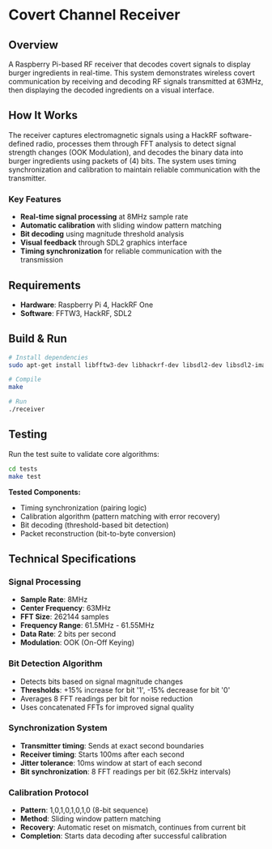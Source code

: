 # Covert Channel Receiver

## Overview
A Raspberry Pi-based RF receiver that decodes covert signals to display burger ingredients in real-time. This system demonstrates wireless covert communication by receiving and decoding RF signals transmitted at 63MHz, then displaying the decoded ingredients on a visual interface.

## How It Works
The receiver captures electromagnetic signals using a HackRF software-defined radio, processes them through FFT analysis to detect signal strength changes (OOK Modulation), and decodes the binary data into burger ingredients using packets of (4) bits. The system uses timing synchronization and calibration to maintain reliable communication with the transmitter.

### Key Features
- **Real-time signal processing** at 8MHz sample rate
- **Automatic calibration** with sliding window pattern matching
- **Bit decoding** using magnitude threshold analysis
- **Visual feedback** through SDL2 graphics interface
- **Timing synchronization** for reliable communication with the transmission

## Requirements
- **Hardware**: Raspberry Pi 4, HackRF One
- **Software**: FFTW3, HackRF, SDL2

## Build & Run
```bash
# Install dependencies
sudo apt-get install libfftw3-dev libhackrf-dev libsdl2-dev libsdl2-image-dev

# Compile
make

# Run
./receiver
```

## Testing
Run the test suite to validate core algorithms:
```bash
cd tests
make test
```

**Tested Components:**
- Timing synchronization (pairing logic)
- Calibration algorithm (pattern matching with error recovery)
- Bit decoding (threshold-based bit detection)
- Packet reconstruction (bit-to-byte conversion)

## Technical Specifications

### Signal Processing
- **Sample Rate**: 8MHz
- **Center Frequency**: 63MHz
- **FFT Size**: 262144 samples
- **Frequency Range**: 61.5MHz - 61.55MHz
- **Data Rate**: 2 bits per second
- **Modulation**: OOK (On-Off Keying)

### Bit Detection Algorithm
- Detects bits based on signal magnitude changes
- **Thresholds**: +15% increase for bit '1', -15% decrease for bit '0'
- Averages 8 FFT readings per bit for noise reduction
- Uses concatenated FFTs for improved signal quality

### Synchronization System
- **Transmitter timing**: Sends at exact second boundaries
- **Receiver timing**: Starts 100ms after each second
- **Jitter tolerance**: 10ms window at start of each second
- **Bit synchronization**: 8 FFT readings per bit (62.5kHz intervals)

### Calibration Protocol
- **Pattern**: 1,0,1,0,1,0,1,0 (8-bit sequence)
- **Method**: Sliding window pattern matching
- **Recovery**: Automatic reset on mismatch, continues from current bit
- **Completion**: Starts data decoding after successful calibration
